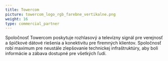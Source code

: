 ```yaml
---
title: Towercom
picture: towercom_logo_rgb_farebne_vertikalne.png
weight: 16
type: commercial_partner
---
```


Spoločnosť Towercom poskytuje rozhlasový a televízny signál pre verejnosť a špičkové dátové riešenia a konektivitu pre firemných klientov. Spoločnosť robí maximum pre neustále zlepšovanie technickej infraštruktúry, aby boli informácie a zábava dostupné pre všetkých ľudí.